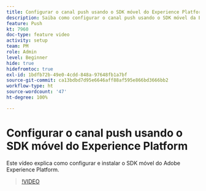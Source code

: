 ```yaml
---
title: Configurar o canal push usando o SDK móvel do Experience Platform
description: Saiba como configurar o canal push usando o SDK móvel da Experience Cloud.
feature: Push
kt: 7960
doc-type: feature video
activity: setup
team: PM
role: Admin
level: Beginner
hide: true
hidefromtoc: true
exl-id: 1bdfb72b-49e0-4cdd-848a-97648fb1a7bf
source-git-commit: ca13bdbd7d95e6646aff88af595e866bd3666bb2
workflow-type: ht
source-wordcount: '47'
ht-degree: 100%

---
```



# Configurar o canal push usando o SDK móvel do Experience Platform

Este vídeo explica como configurar e instalar o SDK móvel do Adobe Experience Platform.

>[!VIDEO](https://video.tv.adobe.com/v/27699?quality=12)
